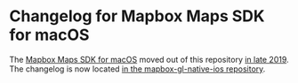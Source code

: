 # Changelog for Mapbox Maps SDK for macOS

The [Mapbox Maps SDK for macOS](https://mapbox.github.io/mapbox-gl-native/macos/) moved out of this repository [in late 2019](https://github.com/mapbox/mapbox-gl-native/issues/15971). The changelog is now located [in the mapbox-gl-native-ios repository](https://github.com/mapbox/mapbox-gl-native-ios/tree/master/platform/macos/CHANGELOG.md).
